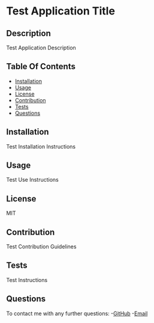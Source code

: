 
# Test Application Title

## Description 
Test Application Description

## Table Of Contents
* [Installation](#installation)
* [Usage](#usage)
* [License](#license)
* [Contribution](#contribution)
* [Tests](#tests)
* [Questions](#questions)

## Installation
Test Installation Instructions

## Usage
Test Use Instructions

## License
MIT

## Contribution
Test Contribution Guidelines

## Tests
Test Instructions

## Questions
To contact me with any further questions:
-[GitHub](https://github.com/PrimalOrB)
-[Email](mailto://primalorb@gmail.com)
    
